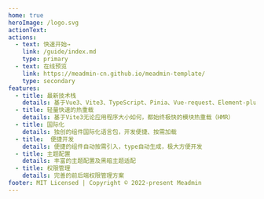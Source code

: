 ```yaml
---
home: true
heroImage: /logo.svg
actionText: 
actions:
  - text: 快速开始→
    link: /guide/index.md
    type: primary
  - text: 在线预览
    link: https://meadmin-cn.github.io/meadmin-template/
    type: secondary
features:
  - title: 最新技术栈
    details: 基于Vue3、Vite3、TypeScript、Pinia、Vue-request、Element-plus等最新技术栈开发
  - title: 轻量快速的热重载
    details: 基于Vite3无论应用程序大小如何，都始终极快的模块热重载（HMR）
  - title: 国际化
    details: 独创的组件国际化语言包，开发便捷、按需加载
  - title:  便捷开发
    details: 便捷的组件自动按需引入，type自动生成，极大方便开发
  - title: 主题配置
    details: 丰富的主题配置及黑暗主题适配
  - title: 权限管理
    details: 完善的前后端权限管理方案
footer: MIT Licensed | Copyright © 2022-present Meadmin
---
```

